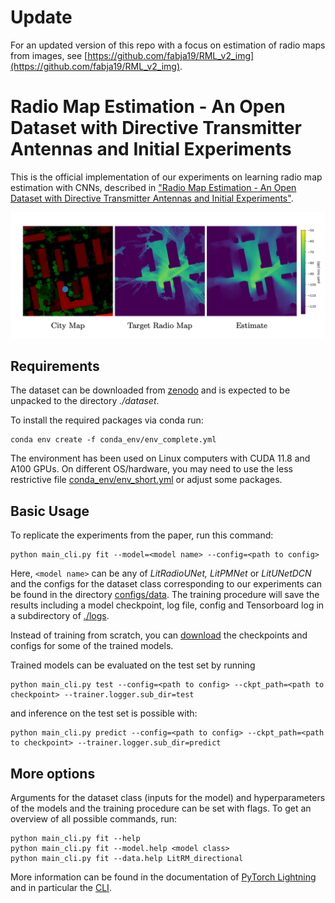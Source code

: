 # Update

For an updated version of this repo with a focus on estimation of radio maps from images, see [https://github.com/fabja19/RML_v2_img](https://github.com/fabja19/RML_v2_img).

# Radio Map Estimation - An Open Dataset with Directive Transmitter Antennas and Initial Experiments

This is the official implementation of our experiments on learning radio map estimation with CNNs, described in ["Radio Map Estimation - An Open Dataset with Directive Transmitter Antennas and Initial Experiments"](https://arxiv.org/abs/2402.00878).

![alt text](sample.png "Sample")

## Requirements

The dataset can be downloaded from [zenodo](https://zenodo.org/uploads/10210089) and is expected to be unpacked to the directory *./dataset*.

To install the required packages via conda run:

```
conda env create -f conda_env/env_complete.yml
```

The environment has been used on Linux computers with CUDA 11.8 and A100 GPUs. On different OS/hardware, you may need to use the less restrictive file [conda_env/env_short.yml](conda_env/env_short.yml) or adjust some packages.

## Basic Usage

To replicate the experiments from the paper, run this command:

```
python main_cli.py fit --model=<model name> --config=<path to config>
```

Here, ```<model name>``` can be any of  _LitRadioUNet, LitPMNet_ or _LitUNetDCN_ and the configs for the dataset class corresponding to our experiments can be found in  the directory [configs/data](configs/data). The training procedure will save the results including a model checkpoint, log file, config and Tensorboard log in a subdirectory of [./logs](./logs).

Instead of training from scratch, you can [download](https://zenodo.org/uploads/10210089) the checkpoints and configs for some of the trained models.

Trained models can be evaluated on the test set by running

```
python main_cli.py test --config=<path to config> --ckpt_path=<path to checkpoint> --trainer.logger.sub_dir=test
```

and inference on the test set is possible with:

```
python main_cli.py predict --config=<path to config> --ckpt_path=<path to checkpoint> --trainer.logger.sub_dir=predict
```

## More options

Arguments for the dataset class (inputs for the model) and hyperparameters of the models and the training procedure can be set with flags. To get an overview of all possible commands, run:

```
python main_cli.py fit --help
python main_cli.py fit --model.help <model class>
python main_cli.py fit --data.help LitRM_directional
```

More information can be found in the documentation of [PyTorch Lightning](https://lightning.ai/docs/pytorch/stable/) and in particular the [CLI](https://lightning.ai/docs/pytorch/stable/cli/lightning_cli.html#lightning-cli).

